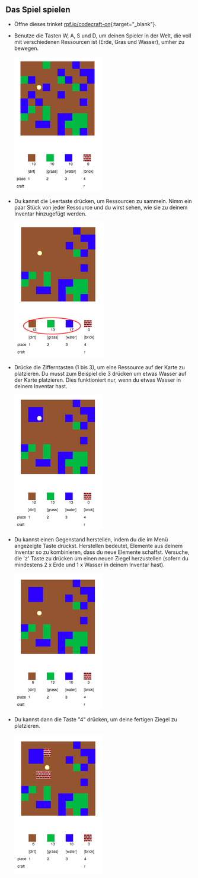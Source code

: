 ## Das Spiel spielen

+ Öffne dieses trinket [rpf.io/codecraft-on](https://rpf.io/codecraft-on){:target="_blank"}.

+ Benutze die Tasten W, A, S und D, um deinen Spieler in der Welt, die voll mit verschiedenen Ressourcen ist (Erde, Gras und Wasser), umher zu bewegen.
    
    ![screenshot](images/craft-move.png)

+ Du kannst die Leertaste drücken, um Ressourcen zu sammeln. Nimm ein paar Stück von jeder Ressource und du wirst sehen, wie sie zu deinem Inventar hinzugefügt werden.
    
    ![screenshot](images/craft-pickup.png)

+ Drücke die Zifferntasten (1 bis 3), um eine Ressource auf der Karte zu platzieren. Du musst zum Beispiel die 3 drücken um etwas Wasser auf der Karte platzieren. Dies funktioniert nur, wenn du etwas Wasser in deinem Inventar hast.
    
    ![screenshot](images/craft-place-water.png)

+ Du kannst einen Gegenstand herstellen, indem du die im Menü angezeigte Taste drückst. Herstellen bedeutet, Elemente aus deinem Inventar so zu kombinieren, dass du neue Elemente schaffst. Versuche, die 'z' Taste zu drücken um einen neuen Ziegel herzustellen (sofern du mindestens 2 x Erde und 1 x Wasser in deinem Inventar hast).
    
    ![screenshot](images/craft-craft-brick.png)

+ Du kannst dann die Taste "4" drücken, um deine fertigen Ziegel ​​zu platzieren.
    
    ![screenshot](images/craft-place-brick.png)
